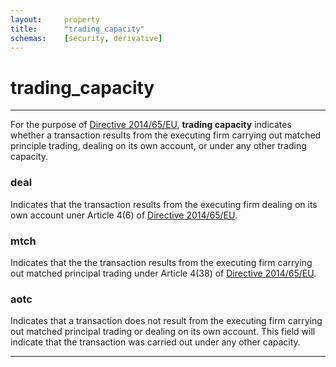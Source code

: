 ```yaml
---
layout:     property
title:      "trading_capacity"
schemas:    [security, derivative]
---
```


# trading_capacity

---

For the purpose of [Directive 2014/65/EU][mifir], **trading capacity** indicates whether a transaction results from the executing firm carrying out matched principle trading, dealing on its own account, or under any other trading capacity. 

### deal
Indicates that the transaction results from the executing firm dealing on its own account uner Article 4(6) of [Directive 2014/65/EU][mifir]. 

### mtch
Indicates that the the transaction results from the executing firm carrying out matched principal trading under Article 4(38) of [Directive 2014/65/EU][mifir].

### aotc
Indicates that a transaction does not result from the executing firm carrying out matched principal trading or dealing on its own account. This field will indicate that the transaction was carried out under any other capacity.


---
[mifir]: https://eur-lex.europa.eu/legal-content/EN/TXT/?uri=CELEX%3A32014L0065 

